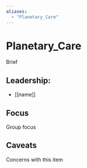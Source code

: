 ```yaml
---
aliases:
  - "Planetary_Care"
---
```

# Planetary_Care

Brief

## Leadership:

- [[name]]

## Focus

Group focus

## Caveats 

Concerns with this item